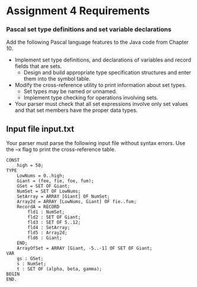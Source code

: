 # Assignment 4 Requirements

### Pascal set type definitions and set variable declarations

Add the following Pascal language features to the Java code from Chapter 10.
* Implement set type definitions, and declarations of variables and record fields
that are sets.
    * Design and build appropriate type specification structures
and enter them into the symbol table.
* Modify the cross-reference utility to print information about set types.
    * Set types may be named or unnamed.
    * Implement type checking for operations involving sets.
* Your parser must check that all set expressions involve only set values
and that set members have the proper data types.

## Input file input.txt
Your parser must parse the following input file without syntax errors.
Use the –x flag to print the cross-reference table.

    CONST
        high = 50;
    TYPE
        LowNums = 0..high;
        Giant = (fee, fie, foe, fum);
        GSet = SET OF Giant;
        NumSet = SET OF LowNums;
        SetArray = ARRAY [Giant] OF NumSet;
        Array2d = ARRAY [LowNums, Giant] OF fie..fum;
        RecordA = RECORD
            fld1 : NumSet;
            fld2 : SET OF Giant;
            fld3 : SET OF 5..12;
            fld4 : SetArray;
            fld5 : Array2d;
            fld6 : Giant;
        END;   
        ArrayOfSet = ARRAY [Giant, -5..-1] OF SET OF Giant;
    VAR
        gs : GSet;
        s : NumSet;
        t : SET OF (alpha, beta, gamma);
    BEGIN
    END.

